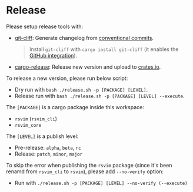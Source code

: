 # Release

Please setup release tools with:

- [git-cliff](https://github.com/orhun/git-cliff): Generate changelog from [conventional commits](https://www.conventionalcommits.org/).
  > Install `git-cliff` with `cargo install git-cliff` (it enables the [GitHub integration](https://git-cliff.org/docs/integration/github)).
- [cargo-release](https://github.com/crate-ci/cargo-release): Release new version and upload to [crates.io](https://crates.io/).

To release a new version, please run below script:

- Dry run with `bash ./release.sh -p [PACKAGE] [LEVEL]`.
- Release run with `bash ./release.sh -p [PACKAGE] [LEVEL] --execute`.

The `[PACKAGE]` is a cargo package inside this workspace:

- `rsvim` (`rsvim_cli`)
- `rsvim_core`

The `[LEVEL]` is a publish level:

- Pre-release: `alpha`, `beta`, `rc`
- Release: `patch`, `minor`, `major`

To skip the error when publishing the `rsvim` package (since it's been renamd from `rsvim_cli` to `rsvim`), please add `--no-verify` option:

- Run with `./release.sh -p [PACKAGE] [LEVEL] --no-verify (--execute)`
